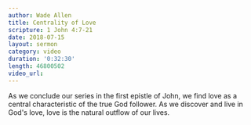 ```yaml
---
author: Wade Allen
title: Centrality of Love
scripture: 1 John 4:7-21
date: 2018-07-15
layout: sermon
category: video
duration: '0:32:30' 
length: 46800502
video_url: 
---
```


As we conclude our series in the first epistle of John, we find love as a central characteristic of the true God follower. As we discover and live in God's love, love is the natural outflow of our lives.
